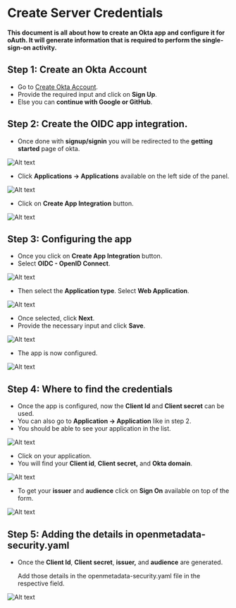 # Create Server Credentials

**This document is all about how to create an Okta app and configure it for oAuth. It will generate information that is required to perform the single-sign-on activity.**

## Step 1: Create an Okta Account

* Go to [Create Okta Account](https://developer.okta.com/signup/).
* Provide the required input and click on **Sign Up**.
* Else you can **continue with Google or GitHub**.

## Step 2: Create the OIDC app integration.

* Once done with **signup/signin** you will be redirected to the **getting started** page of okta.

![Alt text](https://user-images.githubusercontent.com/83201188/123376300-e600d100-d5a7-11eb-8ceb-e90b5e265ce9.png)

* Click **Applications -&gt; Applications** available on the left side of the panel.

![Alt text](https://user-images.githubusercontent.com/83201188/123376308-e7ca9480-d5a7-11eb-84f8-9d8dce921c68.png)

* Click on **Create App Integration** button.

![Alt text](https://user-images.githubusercontent.com/83201188/123376309-e8632b00-d5a7-11eb-8d5c-34c5f981786c.png)

## Step 3: Configuring the app

* Once you click on **Create App Integration** button.
* Select **OIDC - OpenID Connect**.

![Alt text](https://user-images.githubusercontent.com/83201188/123376312-e8fbc180-d5a7-11eb-882f-a9083cb0ea87.png)

* Then select the **Application type**. Select **Web Application**.

![Alt text](https://user-images.githubusercontent.com/83201188/123376314-e9945800-d5a7-11eb-866b-5af5ca003f1e.png)

* Once selected, click **Next**.
* Provide the necessary input and click **Save**.

![Alt text](https://user-images.githubusercontent.com/83201188/123376319-eac58500-d5a7-11eb-9167-a0d1cb8aedce.png)

* The app is now configured.

![Alt text](https://user-images.githubusercontent.com/83201188/123376795-b43c3a00-d5a8-11eb-8a83-f146959f31c9.png)

## Step 4: Where to find the credentials

* Once the app is configured, now the **Client Id** and **Client secret** can be used.
* You can also go to **Application -&gt; Application** like in step 2.
* You should be able to see your application in the list.

![Alt text](https://user-images.githubusercontent.com/83201188/123376803-b605fd80-d5a8-11eb-94ce-42f38dca99a1.png)

* Click on your application.
* You will find your **Client id**, **Client secret,** and **Okta domain**.

![Alt text](https://user-images.githubusercontent.com/83201188/123376795-b43c3a00-d5a8-11eb-8a83-f146959f31c9.png)

* To get your **issuer** and **audience** click on **Sign On** available on top of the form.

![Alt text](https://user-images.githubusercontent.com/83201188/123376802-b56d6700-d5a8-11eb-89b3-a59b3192fce6.png)

## Step 5: Adding the details in openmetadata-security.yaml

* Once the **Client Id**, **Client secret**, **issuer,** and **audience** are generated.

  Add those details in the openmetadata-security.yaml file in the respective field.

![Alt text](https://user-images.githubusercontent.com/83201188/123380400-054e2d00-d5ad-11eb-9937-2813f69cb268.png)

